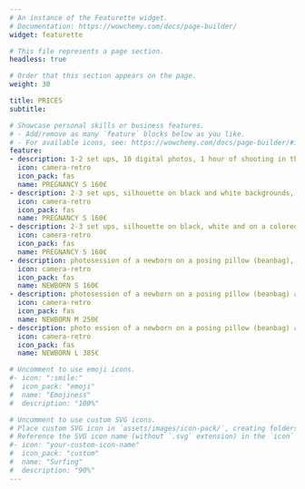 ```yaml
---
# An instance of the Featurette widget.
# Documentation: https://wowchemy.com/docs/page-builder/
widget: featurette

# This file represents a page section.
headless: true

# Order that this section appears on the page.
weight: 30

title: PRICES
subtitle:

# Showcase personal skills or business features.
# - Add/remove as many `feature` blocks below as you like.
# - For available icons, see: https://wowchemy.com/docs/page-builder/#icons
feature:
- description: 1-2 set ups, 10 digital photos, 1 hour of shooting in the studio.
  icon: camera-retro
  icon_pack: fas
  name: PREGNANCY S 160€
- description: 2-3 set ups, silhouette on black and white backgrounds, 15 digital photos, 2 hours of shooting in the studio.
  icon: camera-retro
  icon_pack: fas
  name: PREGNANCY S 160€
- description: 2-3 set ups, silhouette on black, white and on a colored backgrounds, 20 digital photos. 2 hours of shooting in the studio.
  icon: camera-retro
  icon_pack: fas
  name: PREGNANCY S 160€
- description: photosession of a newborn on a posing pillow (beanbag), 7 processed digital photos, shooting for 2 hours in the studio, printed photos 10x15cm, USB drive with all photos in individually designed packaging, processing of additional photos 10 € / photo
  icon: camera-retro
  icon_pack: fas
  name: NEWBORN S 160€
- description: photosession of a newborn on a posing pillow (beanbag) and in the props, 15 processed digital photos,family shots and photos with siblings, shooting for 2-3 hours in the studio, printed photos 10x15cm, USB drive with all photos in individually designed packaging, processing of additional photos 9 € / photo
  icon: camera-retro
  icon_pack: fas
  name: NEWBORN M 250€
- description: photo ession of a newborn on a posing pillow (beanbag) and in the props, 25 processed digital photos, family shots and photos with siblings, shooting for 2-3 hours in the studio, printed photos 10x15cm, photobook 20 x 20 cm, USB drive with all photos in individually designed packaging, processing of additional photos 8 € / photo
  icon: camera-retro
  icon_pack: fas
  name: NEWBORN L 385€

# Uncomment to use emoji icons.
#- icon: ":smile:"
#  icon_pack: "emoji"
#  name: "Emojiness"
#  description: "100%"  

# Uncomment to use custom SVG icons.
# Place custom SVG icon in `assets/images/icon-pack/`, creating folders if necessary.
# Reference the SVG icon name (without `.svg` extension) in the `icon` field.
#- icon: "your-custom-icon-name"
#  icon_pack: "custom"
#  name: "Surfing"
#  description: "90%"
---
```

